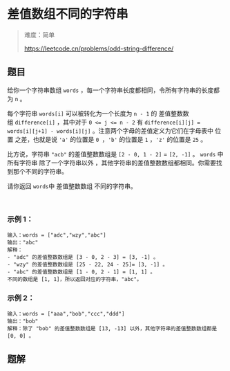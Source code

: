 # 差值数组不同的字符串

> 难度：简单
>
> https://leetcode.cn/problems/odd-string-difference/

## 题目

给你一个字符串数组 `words` ，每一个字符串长度都相同，令所有字符串的长度都为 `n` 。

每个字符串 `words[i]` 可以被转化为一个长度为 `n - 1` 的 差值整数数组 `difference[i]` ，其中对于 `0 <= j <= n - 2` 有 `difference[i][j] = words[i][j+1] - words[i][j]` 。注意两个字母的差值定义为它们在字母表中 位置 之差，也就是说 `'a'` 的位置是 `0 `，`'b'` 的位置是 `1` ，`'z'` 的位置是 `25` 。

比方说，字符串 `"acb"` 的差值整数数组是 `[2 - 0, 1 - 2]` = `[2, -1]` 。
`words` 中所有字符串 除了一个字符串以外 ，其他字符串的差值整数数组都相同。你需要找到那个不同的字符串。

请你返回 `words`中 差值整数数组 不同的字符串。

 

### 示例 1：
```
输入：words = ["adc","wzy","abc"]
输出："abc"
解释：
- "adc" 的差值整数数组是 [3 - 0, 2 - 3] = [3, -1] 。
- "wzy" 的差值整数数组是 [25 - 22, 24 - 25]= [3, -1] 。
- "abc" 的差值整数数组是 [1 - 0, 2 - 1] = [1, 1] 。
不同的数组是 [1, 1]，所以返回对应的字符串，"abc"。
```

### 示例 2：
```
输入：words = ["aaa","bob","ccc","ddd"]
输出："bob"
解释：除了 "bob" 的差值整数数组是 [13, -13] 以外，其他字符串的差值整数数组都是 [0, 0] 。
```

## 题解

```javascript

```
